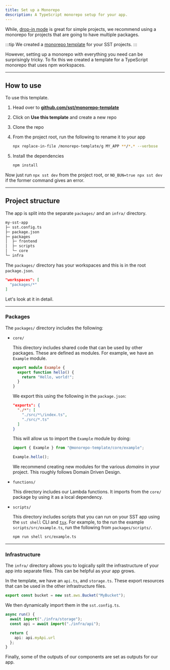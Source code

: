 ```yaml
---
title: Set up a Monorepo
description: A TypeScript monorepo setup for your app.
---
```


While, [drop-in mode](/docs/#drop-in-mode) is great for simple projects, we recommend using a monorepo for projects that are going to have multiple packages.

:::tip
We created a [monorepo template](https://github.com/sst/monorepo-template/tree/main) for your SST projects.
:::

However, setting up a monorepo with everything you need can be surprisingly tricky. To fix this we created a template for a TypeScript monorepo that uses npm workspaces.

---

## How to use

To use this template.

1. Head over to [**github.com/sst/monorepo-template**](https://github.com/sst/monorepo-template)

2. Click on **Use this template** and create a new repo

3. Clone the repo

4. From the project root, run the following to rename it to your app

   ```bash
   npx replace-in-file /monorepo-template/g MY_APP **/*.* --verbose
   ```

5. Install the dependencies

   ```bash
   npm install
   ```

Now just run `npx sst dev` from the project root, or `NO_BUN=true npx sst dev` if the former command gives an error.

---

## Project structure

The app is split into the separate `packages/` and an `infra/` directory.

```txt {2}
my-sst-app
├─ sst.config.ts
├─ package.json
├─ packages
│  ├─ frontend
│  ├─ scripts
│  └─ core
└─ infra
```

The `packages/` directory has your workspaces and this is in the root `package.json`.

```json title="package.json
"workspaces": [
  "packages/*"
]
```

Let's look at it in detail. 

---

### Packages

The `packages/` directory  includes the following:

- `core/`

  This directory includes shared code that can be used by other packages. These are
  defined as modules. For example, we have an `Example` module.

  ```ts title="packages/core/src/example/index.ts"
  export module Example {
    export function hello() {
      return "Hello, world!";
    }
  }
  ```

  We export this using the following in the `package.json`:

  ```json title="packages/core/package.json"
  "exports": {
    "./*": [
      "./src/*\/index.ts",
      "./src/*.ts"
    ]
  }
  ```

  This will allow us to import the `Example` module by doing:

  ```ts
  import { Example } from "@monorepo-template/core/example";

  Example.hello();
  ```

  We recommend creating new modules for the various _domains_ in your project. This roughly follows Domain Driven Design.

- `functions/`

  This directory includes our Lambda functions. It imports from the `core/`
  package by using it as a local dependency.

- `scripts/`

  This directory includes scripts that you can run on your SST app using the `sst shell` CLI
  and [`tsx`](https://www.npmjs.com/package/tsx). For example, to the run the example
  `scripts/src/example.ts`, run the following from `packages/scripts/`.

  ```bash
  npm run shell src/example.ts
  ```

---

### Infrastructure

The `infra/` directory allows you to logically split the infrastructure of your app into separate files. This can be helpful as your app grows.

In the template, we have an `api.ts`, and `storage.ts`. These export resources that can be used in the other infrastructure files.

```ts title="infra/storage.ts"
export const bucket = new sst.aws.Bucket("MyBucket");
```

We then dynamically import them in the `sst.config.ts`.

```ts title="sst.config.ts"
async run() {
  await import("./infra/storage");
  const api = await import("./infra/api");

  return {
    api: api.myApi.url
  };
}
```

Finally, some of the outputs of our components are set as outputs for our app.
